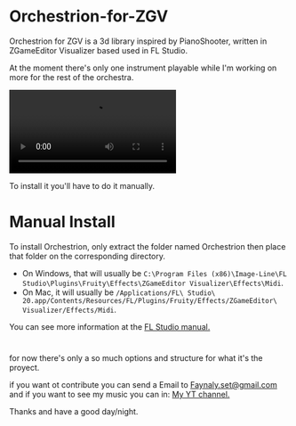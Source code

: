 # Orchestrion-for-ZGV
Orchestrion for ZGV is a 3d library inspired by PianoShooter, written in ZGameEditor Visualizer based used in FL Studio.

At the moment there's only one instrument playable
while I'm working on more for the rest of the orchestra.

![Example Trumpet](dat/trumpet_set.mp4)

To install it you'll have to do it manually.

# Manual Install

To install Orchestrion, only extract the folder named Orchestrion then place that folder on the corresponding directory.

- On Windows, that will usually be `C:\Program Files (x86)\Image-Line\FL Studio\Plugins\Fruity\Effects\ZGameEditor Visualizer\Effects\Midi`.
- On Mac, it will usually be `/Applications/FL\ Studio\ 20.app/Contents/Resources/FL/Plugins/Fruity/Effects/ZGameEditor\ Visualizer/Effects/Midi`.

You can see more information at the [FL Studio manual.](https://www.image-line.com/fl-studio-learning/fl-studio-online-manual/html/plugins/ZGameEditor%20Visualizer.htm#ZGE_addfx "FL Studio manual.")
#
for now there's only a so much options and structure for what it's the proyect.

if you want ot contribute you can send a Email to Faynaly.set@gmail.com
and if you want to see my music you can in: [My YT channel.](https://www.youtube.com/c/FAYNALY "My YT channel.")

Thanks and have a good day/night.
